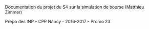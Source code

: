 Documentation du projet du S4 sur la simulation de bourse (Matthieu Zimmer)


Prépa des INP - CPP Nancy - 2016-2017 - Promo 23
